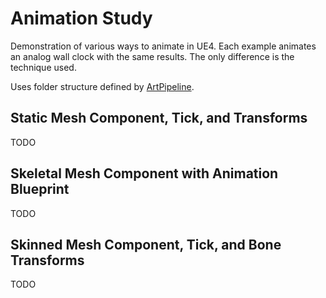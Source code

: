 # Animation Study

Demonstration of various ways to animate in UE4. Each example animates an
analog wall clock with the same results. The only difference is the technique
used.

Uses folder structure defined by [ArtPipeline](../ArtPipeline/README.md).

## Static Mesh Component, Tick, and Transforms
TODO

## Skeletal Mesh Component with Animation Blueprint
TODO

## Skinned Mesh Component, Tick, and Bone Transforms
TODO

